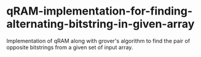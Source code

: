 # qRAM-implementation-for-finding-alternating-bitstring-in-given-array
Implementation of qRAM along with grover's algorithm to find the pair of opposite bitstrings from a given set of input array.

